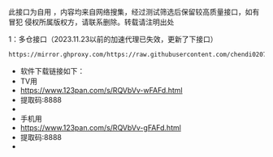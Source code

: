 此接口为自用 ，内容均来自网络搜集，经过测试筛选后保留较高质量接口，如有冒犯 侵权所属版权方，请联系删除。转载请注明出处

1：多仓接口（2023.11.23以前的加速代理已失效，更新了下接口）
````bash
https://mirror.ghproxy.com/https://raw.githubusercontent.com/chendi0207/my-TVBOX/main/tvboxqq/本地仓.txt
````

- 软件下载链接如下：
- TV用
- https://www.123pan.com/s/RQVbVv-wFAFd.html
- 提取码:8888
-
- 手机用
- https://www.123pan.com/s/RQVbVv-gFAFd.html
- 提取码:8888
- 
